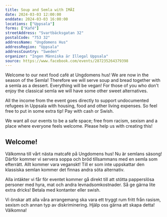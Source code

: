 ```yaml
---
title: Soup and Semla with IMÄI
date: 2024-03-03 12:00:00
enddate: 2024-03-03 16:00:00
locations: ["Uppsala"]
forms: ["Kafé"]
streetAddress: "Svartbäcksgatan 32"
postalCode: "753 32"
addressName: "Ungdomens Hus"
addressRegion: "Uppsala"
addressCountry: "Sweden"
organizer: "Ingen Människa är Illegal Uppsala"
source: https://www.facebook.com/events/287235264379398
---
```

Welcome to our next food café at Ungdomens hus! 
We are now in the season of the Semla! Therefore we will serve soup and bread together with a semla as a dessert. Everything will be vegan!
For those of you who don't enjoy the classical semla we will have some other sweet alternatives.

All the income from the event goes directly to support undocumented refugees in Uppsala with housing, food and other living expenses. So feel free to put in some extra tip! Pay with cash or Swish.

We want all our events to be a safe space; free from racism, sexism and a place where everyone feels welcome. Please help us with creating this!

Welcome!
-------------------------------------------------------------------------------------------
Välkomna till vårt nästa matcafé på Ungdomens hus! Nu är semlans säsong! Därför kommer vi servera soppa och bröd tillsammans med en semla som efterrätt. Allt kommer vara veganskt!
Till er som inte uppskattar den klassiska semlan kommer det finnas andra söta alternativ.

Alla intäkter vi får för eventet kommer gå direkt till att stötta papperslösa personer med hyra, mat och andra levnadsomkostnader.
Så ge gärna lite extra dricks! Betala med kontanter eller swish.

Vi önskar att alla våra arrangemang ska vara ett tryggt rum fritt från rasism, sexism och annan typ av diskriminering. Hjälp oss gärna att skapa detta!
Välkomna! 
